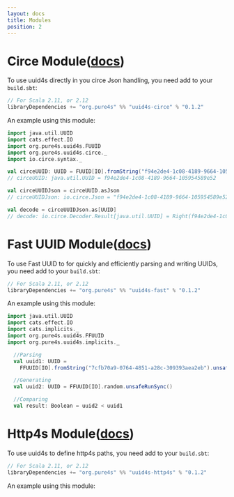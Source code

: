 ```yaml
---
layout: docs
title: Modules
position: 2
---
```


[docs]: http://pure4s.org/uuid4s/
[circe]: http://circe.io
[fast-uuid]: https://github.com/jchambers/fast-uuid
[http4s]: https://http4s.org/
[akka-http]: https://doc.akka.io/docs/akka-http/current/index.html?language=scala

# Circe Module([docs][circe])

To use uuid4s directly in you circe Json handling, you need add to your `build.sbt`:

```scala
// For Scala 2.11, or 2.12
libraryDependencies += "org.pure4s" %% "uuid4s-circe" % "0.1.2"
```

An example using this module:

```scala
import java.util.UUID
import cats.effect.IO
import org.pure4s.uuid4s.FUUID
import org.pure4s.uuid4s.circe._
import io.circe.syntax._

val circeUUID: UUID = FUUID[IO].fromString("f94e2de4-1c08-4189-9664-105954589e52").unsafeRunSync()
// circeUUID: java.util.UUID = f94e2de4-1c08-4189-9664-105954589e52

val circeUUIDJson = circeUUID.asJson
// circeUUIDJson: io.circe.Json = "f94e2de4-1c08-4189-9664-105954589e52"

val decode = circeUUIDJson.as[UUID]
// decode: io.circe.Decoder.Result[java.util.UUID] = Right(f94e2de4-1c08-4189-9664-105954589e52)
```

# Fast UUID Module([docs][fast-uuid])
To use Fast UUID to for quickly and efficiently parsing and writing UUIDs, you need add to your `build.sbt`:

```scala
// For Scala 2.11, or 2.12
libraryDependencies += "org.pure4s" %% "uuid4s-fast" % "0.1.2"
```

An example using this module:

```scala
import java.util.UUID
import cats.effect.IO
import cats.implicits._
import org.pure4s.uuid4s.FFUUID
import org.pure4s.uuid4s.implicits._

  //Parsing
  val uuid1: UUID =
    FFUUID[IO].fromString("7cfb70a9-0764-4851-a28c-309393aea2eb").unsafeRunSync()

  //Generating
  val uuid2: UUID = FFUUID[IO].random.unsafeRunSync()

  //Comparing
  val result: Boolean = uuid2 < uuid1
```

#  Http4s Module([docs][http4s])
To use uuid4s to define http4s paths, you need add to your `build.sbt`:

```scala
// For Scala 2.11, or 2.12
libraryDependencies += "org.pure4s" %% "uuid4s-http4s" % "0.1.2"
```

An example using this module:

```scala
```